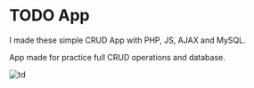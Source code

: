 # TODO App

I made these simple CRUD App with  PHP, JS, AJAX and MySQL. 

App made for practice full CRUD operations and database.

![td](https://user-images.githubusercontent.com/84479630/207309714-78a6f9ef-6a70-4cf8-b9f6-b53a8c9179da.png)
